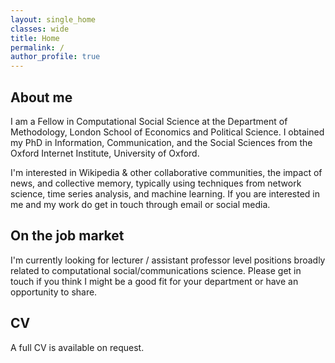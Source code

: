 ```yaml
---
layout: single_home
classes: wide
title: Home
permalink: /
author_profile: true
---
```


## About me
I am a Fellow in Computational Social Science at the Department of Methodology, London School of Economics and Political Science. I obtained my PhD in Information, Communication, and the Social Sciences from the Oxford Internet Institute, University of Oxford.

I'm interested in Wikipedia & other collaborative communities, the impact of news, and collective memory, typically using techniques from network science, time series analysis, and machine learning. If you are interested in me and my work do get in touch through email or social media.

## On the job market

I'm currently looking for lecturer / assistant professor level positions broadly related to computational social/communications science. Please get in touch if you think I might be a good fit for your department or have an opportunity to share.

## CV
A full CV is available on request.

<!-- [here](assets/files/CV.pdf). Please note this may not be fully up-to-date. Please contact me if you would like a current version. -->

